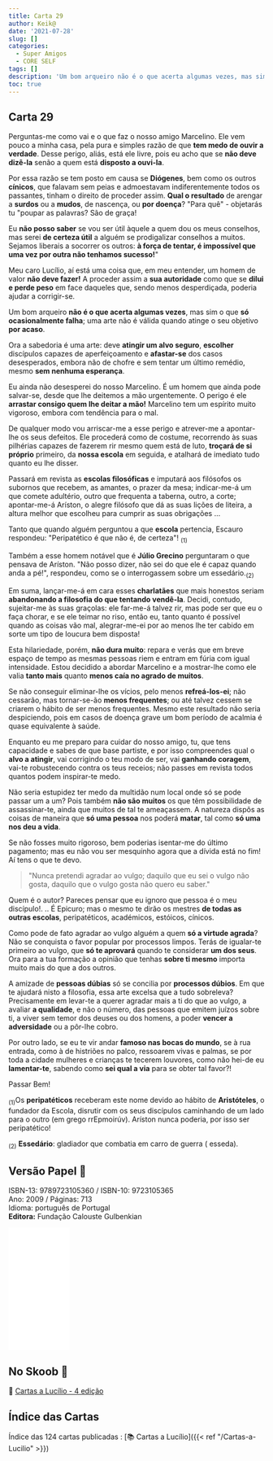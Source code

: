 ```yaml
---
title: Carta 29
author: Keik@
date: '2021-07-28'
slug: []
categories:
  - Super Amigos
  - CORE SELF
tags: []
description: 'Um bom arqueiro não é o que acerta algumas vezes, mas sim o que só ocasionalmente falha'
toc: true
---
```


## Carta 29 

Perguntas-me como vai e o que faz o nosso amigo Marcelino. Ele vem pouco a minha casa, pela pura e simples razão de que **tem medo de ouvir a verdade**. Desse perigo, aliás, está ele livre, pois eu acho que se **não deve dizê-la** senão a quem está **disposto a ouvi-la**.

Por essa razão se tem posto em causa se **Diógenes**, bem como os outros **cínicos**, que falavam sem peias e admoestavam indiferentemente todos os passantes, tinham o direito de proceder assim. **Qual o resultado** de arengar a **surdos** ou a **mudos**, de nascença, ou **por doença**? "Para quê" - objetarás tu "poupar as palavras? São de graça! 

Eu **não posso saber** se vou ser útil àquele a quem dou os meus conselhos, mas serei **de certeza útil** a alguém se prodigalizar conselhos a muitos. Sejamos liberais a socorrer os outros: **à força de tentar, é impossível que uma vez por outra não tenhamos sucesso!**"

Meu caro Lucílio, aí está uma coisa que, em meu entender, um homem de valor **não deve fazer!** A proceder assim a **sua autoridade** como que se **dilui e perde peso** em face daqueles que, sendo menos desperdiçada, poderia ajudar a corrigir-se. 

Um bom arqueiro **não é o que acerta algumas vezes**, mas sim o que **só ocasionalmente falha**; uma arte não é válida quando atinge o seu objetivo **por acaso**. 

Ora a sabedoria é uma arte: deve **atingir um alvo seguro**, **escolher** discípulos capazes de aperfeiçoamento e **afastar-se** dos casos desesperados, embora não de chofre e sem tentar um último remédio, mesmo **sem nenhuma esperança**.

Eu ainda não desesperei do nosso Marcelino. É um homem que ainda pode salvar-se, desde que lhe deitemos a mão urgentemente. O perigo é ele **arrastar consigo quem lhe deitar a mão!** Marcelino tem um espírito muito vigoroso, embora com tendência para o mal. 

De qualquer modo vou arriscar-me a esse perigo e atrever-me a apontar-lhe os seus defeitos. Ele procederá como de costume, recorrendo às suas pilhérias capazes de fazerem rir mesmo quem está de luto, **troçará de si próprio** primeiro, da **nossa escola** em seguida, e atalhará de imediato tudo quanto eu lhe disser. 

Passará em revista as **escolas filosóficas** e imputará aos filósofos os subornos que recebem, as amantes, o prazer da mesa; indicar-me-á um que comete adultério, outro que frequenta a taberna, outro, a corte; apontar-me-á Aríston, o alegre filósofo que dá as suas lições de liteira, a altura melhor que escolheu para cumprir as suas obrigações ... 

Tanto que quando alguém perguntou a que **escola** pertencia, Escauro respondeu: "Peripatético é que não é, de certeza"! <sub>(1)</sub>

Também a esse homem notável que é **Júlio Grecino** perguntaram o que pensava de Aríston. "Não posso dizer, não sei do que ele é capaz quando anda a pé!", respondeu, como se o interrogassem sobre um essedário.<sub>(2)</sub>

Em suma, lançar-me-á em cara esses **charlatães** que mais honestos seriam **abandonando a filosofia do que tentando vendê-la**. Decidi, contudo, sujeitar-me às suas graçolas: ele far-me-á talvez rir, mas pode ser que eu o faça chorar, e se ele teimar no riso, então eu, tanto quanto é possível quando as coisas vão mal, alegrar-me-ei por ao menos lhe ter cabido em sorte um tipo de loucura bem disposta! 

Esta hilariedade, porém, **não dura muito**: repara e verás que em breve espaço de tempo as mesmas pessoas riem e entram em fúria com igual intensidade. Estou decidido a abordar Marcelino e a mostrar-lhe como ele valia **tanto mais** quanto **menos caía no agrado de muitos**. 

Se não conseguir eliminar-lhe os vícios, pelo menos **refreá-los-ei**; não cessarão, mas tornar-se-ão **menos frequentes**; ou até talvez cessem se criarem o hábito de ser menos
frequentes. Mesmo este resultado não seria despiciendo, pois em casos de doença grave um bom período de acalmia é quase equivalente à saúde.

Enquanto eu me preparo para cuidar do nosso amigo, tu, que tens capacidade e sabes de que base partiste, e por isso compreendes qual o **alvo a atingir**, vai corrigindo o teu modo de ser, vai **ganhando coragem**, vai-te robustecendo contra os teus receios; não passes em revista todos quantos podem inspirar-te medo. 

Não seria estupidez ter medo da multidão num local onde só se pode passar um a um? Pois também **não são muitos** os que têm possibilidade de assassinar-te, ainda que muitos de tal te ameaçassem. A natureza dispôs as coisas de maneira que **só uma pessoa** nos poderá **matar**, tal como **só uma nos deu a vida**.

Se não fosses muito rigoroso, bem poderias isentar-me do último pagamento; mas eu não vou ser mesquinho agora que a dívida está no fim! Aí tens o que te devo. 

> "Nunca pretendi agradar ao vulgo; daquilo que eu sei o vulgo não gosta, daquilo que o vulgo gosta não quero eu saber."

Quem é o autor? Pareces pensar que eu ignoro que pessoa é o meu discípulo!. .. É Epicuro; mas o mesmo te dirão os mestres **de todas as outras escolas**, peripatéticos, académicos, estóicos, cínicos. 

Como pode de fato agradar ao vulgo alguém a quem **só a virtude agrada**? Não se conquista o favor popular por processos limpos. Terás de igualar-te primeiro ao vulgo, que **só te aprovará** quando te considerar **um dos seus**. Ora para a tua formação a opinião que tenhas **sobre ti mesmo** importa muito mais do que a dos outros. 

A amizade de **pessoas dúbias** só se concilia por **processos dúbios**. Em que te ajudará nisto a filosofia, essa arte excelsa que a tudo sobreleva? Precisamente em levar-te a querer agradar mais a ti do que ao vulgo, a avaliar **a qualidade**, e não o número, das pessoas que emitem juízos sobre ti, a viver sem temor dos deuses ou dos homens, a poder **vencer a adversidade** ou a pôr-lhe cobro. 

Por outro lado, se eu te vir andar **famoso nas bocas do mundo**, se à rua entrada, como à de histriões no palco, ressoarem vivas e palmas, se por toda a cidade mulheres e crianças te tecerem louvores, como não hei-de eu **lamentar-te**, sabendo como **sei qual a via** para se obter tal favor?!

Passar Bem! 


<sub>(1)</sub>Os **peripatéticos** receberam este nome devido ao hábito de **Aristóteles**, o fundador da Escola, disrutir com os seus discípulos caminhando de um lado para
o outro (em grego rrEpmoirúv). Aríston nunca poderia, por isso ser peripatético!

<sub>(2)</sub> **Essedário**: gladiador que combatia em carro de guerra ( esseda).


## Versão Papel :book:

ISBN-13: 9789723105360 / ISBN-10: 9723105365  
Ano: 2009 / Páginas: 713  
Idioma: português de Portugal   
**Editora:** Fundação Calouste Gulbenkian

<iframe style="width:120px;height:240px;" marginwidth="0" marginheight="0" scrolling="no" frameborder="0" src="//ws-na.amazon-adsystem.com/widgets/q?ServiceVersion=20070822&OneJS=1&Operation=GetAdHtml&MarketPlace=BR&source=ac&ref=tf_til&ad_type=product_link&tracking_id=mundodekeika-20&marketplace=amazon&amp;region=BR&placement=9723105365&asins=9723105365&linkId=fb8dc16224bc0c2b7943ec769c5b5905&show_border=true&link_opens_in_new_window=true&price_color=333333&title_color=0066c0&bg_color=ffffff">
    </iframe>


## No Skoob :eagle:

:book: [Cartas a Lucílio - 4 edição](https://www.skoob.com.br/cartas-a-lucilio-37684ed41245.html)


## Índice das Cartas

Índice das 124 cartas publicadas : [📚 Cartas a Lucílio]({{< ref "/Cartas-a-Lucilio" >}})